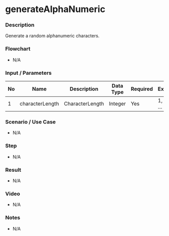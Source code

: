 # generateAlphaNumeric

### Description

Generate a random alphanumeric characters.

### Flowchart

- N/A

### Input / Parameters

| No | Name | Description | Data Type | Required | Example |
| ------ | ------ | ------ |------ | ------ | ------ |
| 1 | characterLength | CharacterLength | Integer | Yes | 1, 2, 3, …


### Scenario / Use Case

- N/A

### Step

- N/A

### Result

- N/A

### Video

- N/A

### Notes

- N/A